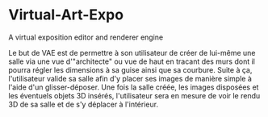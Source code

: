 Virtual-Art-Expo
================

A virtual exposition editor and renderer engine

Le but de VAE est de permettre à son utilisateur de créer de lui-même une salle via une vue d'"architecte" 
ou vue de haut en tracant des murs dont il pourra régler les dimensions à sa guise ainsi que sa courbure. 
Suite à ça, l'utilisateur valide sa salle afin d'y placer ses images de manière simple à l'aide d'un glisser-déposer. 
Une fois la salle créée, les images disposées et les éventuels objets 3D insérés, l'utilisateur sera en mesure de 
voir le rendu 3D de sa salle et de s'y déplacer à l'intérieur.
